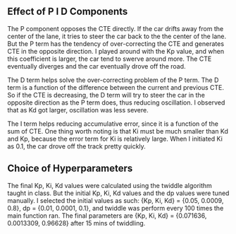 ## Effect of P I D Components
The P component opposes the CTE directly. If the car drifts away from the center of the lane, it tries to steer the car back to the the center of the lane. But the P term has the tendency of over-correcting the CTE and generates CTE in the opposite direction. I played around with the Kp value, and when this coefficient is larger, the car tend to swerve around more. The CTE eventually diverges and the car eventually drove off the road.

The D term helps solve the over-correcting problem of the P term. The D term is a function of the difference between the current and previous CTE. So if the CTE is decreasing, the D term will try to steer the car in the opposite direction as the P term does, thus reducing oscillation. I observed that as Kd got larger, oscillation was less severe.

The I term helps reducing accumulative error, since it is a function of the sum of CTE. One thing worth noting is that Ki must be much smaller than Kd and Kp, because the error term for Ki is relatively large. When I initiated Ki as 0.1, the car drove off the track pretty quickly. 

## Choice of Hyperparameters
The final Kp, Ki, Kd values were calculated using the twiddle algorithm taught in class. But the initial Kp, Ki, Kd values and the dp values were tuned manually. I selected the initial values as such: {Kp, Ki, Kd} = {0.05, 0.0009, 0.8}, dp = {0.01, 0.0001, 0.1}, and twiddle was perform every 100 times the main function ran. The final parameters are {Kp, Ki, Kd} = {0.071636, 0.0013309, 0.96628} after 15 mins of twiddling. 
